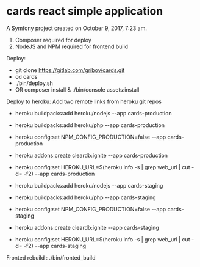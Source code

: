 cards react simple application
=============

A Symfony project created on October 9, 2017, 7:23 am.
1) Composer required for deploy
2) NodeJS and NPM required for frontend build


Deploy:
 - git clone https://gitlab.com/gribov/cards.git
 - cd cards
 - ./bin/deploy.sh
 - OR composer install & ./bin/console assets:install
 
Deploy to heroku:
Add two remote links from heroku git repos

  - heroku buildpacks:add heroku/nodejs --app cards-production
  - heroku buildpacks:add heroku/php --app cards-production
  - heroku config:set NPM_CONFIG_PRODUCTION=false --app cards-production
  - heroku addons:create cleardb:ignite --app cards-production
  - heroku config:set HEROKU_URL=$(heroku info -s | grep web_url | cut -d= -f2) --app cards-production
  
  - heroku buildpacks:add heroku/nodejs --app cards-staging
  - heroku buildpacks:add heroku/php --app cards-staging
  - heroku config:set NPM_CONFIG_PRODUCTION=false --app cards-staging
  - heroku addons:create cleardb:ignite --app cards-staging
  - heroku config:set HEROKU_URL=$(heroku info -s | grep web_url | cut -d= -f2) --app cards-staging
 
Fronted rebuild : ./bin/fronted_build
